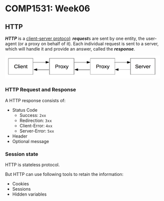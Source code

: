 # COMP1531: Week06

## HTTP

***HTTP*** is a <u>client-server protocol</u>: ***request***s are sent by one entity, the user-agent (or a proxy on behalf of it). Each individual request is sent to a server, which will handle it and provide an answer, called the ***response***.

![-w500](media/15536566403186/15536579234550.png)

### HTTP Request and Response

A HTTP response consists of:
- Status Code
    - Success: `2xx`
    - Redirection: `3xx`
    - Client-Error: `4xx`
    - Server-Error: `5xx`
- Header
- Optional message
    
### Session state

HTTP is stateless protocol.

But HTTP can use following tools to retain the information:
- Cookies
- Sessions
- Hidden variables